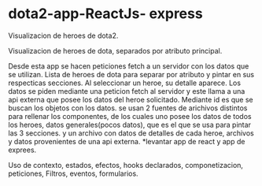 # dota2-app-ReactJs- express
Visualizacion de heroes de dota2.


Visualizacion de heroes de dota, separados por atributo principal.

Desde esta app se hacen peticiones fetch a un servidor con los datos que se utilizan.
Lista de heroes de dota para separar por atributo y pintar en sus respecticas secciones.
Al seleccionar un heroe, su detalle aparece. 
Los datos se piden mediante una peticion fetch al servidor y este llama a una api externa que posee los datos del heroe solicitado.
Mediante id es que se buscan los objetos con los datos.
se usan 2 fuentes de arichivos distintos para rellenar los componentes, de los cuales uno posee los datos de todos los heroes, datos generales(pocos datos), que es el que se usa para pintar las 3 secciones.
y un archivo con datos de detalles de cada heroe, archivos y datos provenientes de una api externa.
*levantar app de react y app de exprees.

Uso de contexto, estados, efectos, hooks declarados, componetizacion, peticiones,
Filtros, eventos, formularios.
